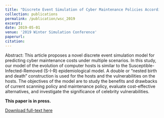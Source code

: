 ```yaml
---
title: "Discrete Event Simulation of Cyber Maintenance Policies According to Nested Birth And Death Processes"
collection: publications
permalink: /publication/wsc_2019
excerpt: 
date: 2019-05-01
venue: '2019 Winter Simulation Conference'
paperurl: 
citation: 
---
```


Abstract: This article proposes a novel discrete event simulation model for predicting cyber maintenance costs under multiple scenarios. In this study, our model of the evolution of computer hosts is similar to the Susceptible- Infected-Removed (S-I-R) epidemiological model. A double or “nested birth and death” construction is used for the hosts and the vulnerabilities on the hosts. The objectives of the model are to study the benefits and drawbacks of current scanning policy and maintenance policy, evaluate cost-effective alternatives, and investigate the significance of celebrity vulnerabilities.

**This paper is in press.**

[Download full-text here](http://EnhaoLiu.github.io/files/WSC2019_AMurali_ELiu_AllenTT.pdf)

